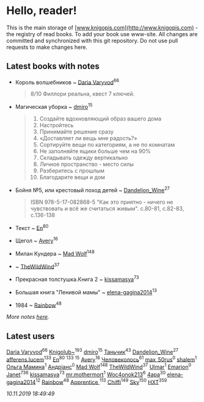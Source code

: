 # Hello, reader!
This is the main storage of [www.knigopis.com](http://www.knigopis.com) - the registry of read books.
To add your book use www-site. All changes are committed and synchronized with this git repository.
Do not use pull requests to make changes here.


## Latest books with notes
* Король волшебников ~ [Daria Varyvod](users/829/829893410524253-facebook)<sup>66</sup>
    > 8/10 Филлори реальна, квест 7 ключей.

* Магическая уборка ~ [dmiro](users/571/5714115-vkontakte)<sup>15</sup>
    > 1. Создайте вдохновляющий образ вашего дома
    > 2. Настройтесь
    > 3. Принимайте решение сразу
    > 4. «Доставляет ли вещь мне радость?»
    > 5. Сортируйте вещи по категориям, а не по комнатам
    > 6. Не заполняйте ящики больше чем на 90%
    > 7. Складывать одежду вертикально
    > 8. Личное пространство - место силы
    > 9. Разберитесь с прошлым
    > 10. Благодарите вещи и дом

* Бойня №5, или крестовый поход детей ~ [Dandelion_Wine](users/586/58602788-vkontakte)<sup>27</sup>
    > ISBN 978-5-17-082868-5
    > "Как это приятно - ничего не чувствовать и всё же считаться живым".
    > с.80-81, с.82-83, с.136-138

* Текст ~ [En](users/333/333646551-vkontakte)<sup>80</sup>

* Щегол ~ [Avery](users/567/56734832-yandex)<sup>16</sup>

* Милан Кундера ~ [Mad Wolf](users/947/94738840-vkontakte)<sup>148</sup>

*  ~ [TheWildWind](users/262/262062207519652-facebook)<sup>37</sup>

* Прекрасная толстушка.Книга 2 ~ [kissamasya](users/684/68439978-vkontakte)<sup>73</sup>

* Большая книга "Ленивой мамы" ~ [elena-gagina2014](users/208/208969292-yandex)<sup>13</sup>

* 1984 ~ [Rainbow](users/109/109787328219839805802-google)<sup>48</sup>


_More notes [here](latest_books_with_notes.md)._


## Latest users
[Daria Varyvod](users/829/829893410524253-facebook)<sup>66</sup> 
[Knigolub~](users/111/111878597279669641685-google)<sup>193</sup> 
[dmiro](users/571/5714115-vkontakte)<sup>15</sup> 
[Таньчик](users/209/2096581563762610-facebook)<sup>43</sup> 
[Dandelion_Wine](users/586/58602788-vkontakte)<sup>27</sup> 
[afferens.lucem](users/196/196071655-vkontakte)<sup>133</sup> 
[En](users/333/333646551-vkontakte)<sup>80</sup> 
[](users/115/115826717712507836033-google)<sup>133</sup> 
[](users/270/270444099499-odnoklassniki)<sup>15</sup> 
[Avery](users/567/56734832-yandex)<sup>16</sup> 
[Человеколось](users/174/17475979687188177329-mailru)<sup>61</sup> 
[max_50rus](users/194/194209197-vkontakte)<sup>0</sup> 
[shalem](users/169/16930265-vkontakte)<sup>1</sup> 
[Ольга Мамина](users/682/6824695122213409460-mailru)<sup>1</sup> 
[Андріанс](users/162/1620750431522129-facebook)<sup>0</sup> 
[Mad Wolf](users/947/94738840-vkontakte)<sup>148</sup> 
[TheWildWind](users/262/262062207519652-facebook)<sup>37</sup> 
[Ulmar](users/113/113895331373311240811-google)<sup>1</sup> 
[Emarion](users/107/107867265355294835155-google)<sup>0</sup> 
[Janet](users/108/108113656204404967440-google)<sup>736</sup> 
[kissamasya](users/684/68439978-vkontakte)<sup>73</sup> 
[mr.mothermort](users/404/404721939-vkontakte)<sup>1</sup> 
[Woc4onok213](users/103/103474005216004236389-google)<sup>6</sup> 
[4apa](users/117/117392596378069249667-google)<sup>30</sup> 
[elena-gagina2014](users/208/208969292-yandex)<sup>12</sup> 
[Rainbow](users/109/109787328219839805802-google)<sup>48</sup> 
[Apprentice ](users/528/52821952-vkontakte)<sup>113</sup> 
[Chiffi](users/105/105831994080785626680-google)<sup>149</sup> 
[Sky](users/118/118049897850017649660-google)<sup>150</sup> 
[HXT](users/100/100002563462782-facebook)<sup>359</sup> 


_10.11.2019 18:49:49_
